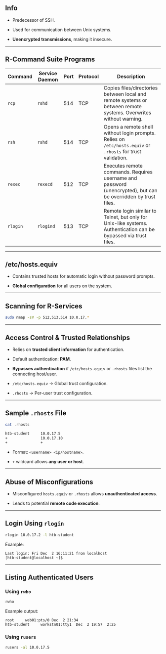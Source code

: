 
## **Info**

- Predecessor of SSH.
    
- Used for communication between Unix systems.
    
- **Unencrypted transmissions**, making it insecure.
    

---

## **R-Command Suite Programs**

|**Command**|**Service Daemon**|**Port**|**Protocol**|**Description**|
|---|---|---|---|---|
|`rcp`|`rshd`|514|TCP|Copies files/directories between local and remote systems or between remote systems. Overwrites without warning.|
|`rsh`|`rshd`|514|TCP|Opens a remote shell without login prompts. Relies on `/etc/hosts.equiv` or `.rhosts` for trust validation.|
|`rexec`|`rexecd`|512|TCP|Executes remote commands. Requires username and password (unencrypted), but can be overridden by trust files.|
|`rlogin`|`rlogind`|513|TCP|Remote login similar to Telnet, but only for Unix-like systems. Authentication can be bypassed via trust files.|

---

## **/etc/hosts.equiv**

- Contains trusted hosts for automatic login without password prompts.
    
- **Global configuration** for all users on the system.
    

---

## **Scanning for R-Services**

```bash
sudo nmap -sV -p 512,513,514 10.0.17.*
```

---

## **Access Control & Trusted Relationships**

- Relies on **trusted client information** for authentication.
    
- Default authentication: **PAM**.
    
- **Bypasses authentication** if `/etc/hosts.equiv` or `.rhosts` files list the connecting host/user.
    
- `/etc/hosts.equiv` → Global trust configuration.
    
- `.rhosts` → Per-user trust configuration.
    

---

## **Sample `.rhosts` File**

```bash
cat .rhosts

htb-student     10.0.17.5
+               10.0.17.10
+               +
```

- Format: `<username> <ip/hostname>`.
    
- `+` wildcard allows **any user or host**.
    

---

## **Abuse of Misconfigurations**

- Misconfigured `hosts.equiv` or `.rhosts` allows **unauthenticated access**.
    
- Leads to potential **remote code execution**.
    

---

## **Login Using `rlogin`**

```bash
rlogin 10.0.17.2 -l htb-student
```

Example:

```
Last login: Fri Dec  2 16:11:21 from localhost
[htb-student@localhost ~]$
```

---

## **Listing Authenticated Users**

### Using `rwho`

```bash
rwho
```

Example output:

```
root     web01:pts/0 Dec  2 21:34
htb-student     workstn01:tty1  Dec  2 19:57  2:25
```

### Using `rusers`

```bash
rusers -al 10.0.17.5
```
